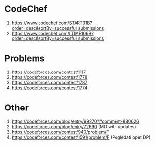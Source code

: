 # CodeChef
  1. https://www.codechef.com/START31B?order=desc&sortBy=successful_submissions
  2. https://www.codechef.com/LTIME106B?order=desc&sortBy=successful_submissions


# Problems
  1. https://codeforces.com/contest/1117
  2. https://codeforces.com/contest/1778
  3. https://codeforces.com/contest/1787
  4. https://codeforces.com/contest/1774

# Other
  1. https://codeforces.com/blog/entry/99270?#comment-880626
  2. https://codeforces.com/blog/entry/72690 (MO with updates)
  3. https://codeforces.com/contest/940/problem/F
  4. https://codeforces.com/contest/1591/problem/F (Pogledati opet DP)
